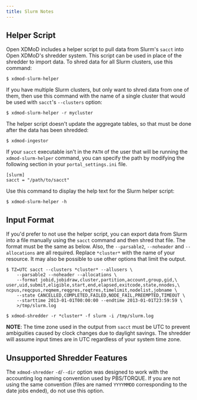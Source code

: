 ```yaml
---
title: Slurm Notes
---
```


Helper Script
-------------

Open XDMoD includes a helper script to pull data from Slurm's `sacct`
into Open XDMoD's shredder system. This script can be used in place of
the shredder to import data. To shred data for all Slurm clusters, use
this command:

    $ xdmod-slurm-helper

If you have multiple Slurm clusters, but only want to shred data from
one of them, then use this command with the name of a single cluster
that would be used with `sacct`'s `--clusters` option:

    $ xdmod-slurm-helper -r mycluster

The helper script doesn't update the aggregate tables, so that must be
done after the data has been shredded:

    $ xdmod-ingestor

If your `sacct` executable isn't in the `PATH` of the user that will be
running the `xdmod-slurm-helper` command, you can specify the path by
modifying the following section in your `portal_settings.ini` file.

    [slurm]
    sacct = "/path/to/sacct"

Use this command to display the help text for the Slurm helper script:

    $ xdmod-slurm-helper -h

Input Format
------------

If you'd prefer to not use the helper script, you can export data from
Slurm into a file manually using the `sacct` command and then shred that
file.  The format must be the same as below.  Also, the `--parsable2`,
`--noheader` and `--allocations` are all required.  Replace `*cluster*`
with the name of your resource.  It may also be possible to use other
options that limit the output.

    $ TZ=UTC sacct --clusters *cluster* --allusers \
        --parsable2 --noheader --allocations \
        --format jobid,jobidraw,cluster,partition,account,group,gid,\
    user,uid,submit,eligible,start,end,elapsed,exitcode,state,nnodes,\
    ncpus,reqcpus,reqmem,reqgres,reqtres,timelimit,nodelist,jobname \
        --state CANCELLED,COMPLETED,FAILED,NODE_FAIL,PREEMPTED,TIMEOUT \
        --starttime 2013-01-01T00:00:00 --endtime 2013-01-01T23:59:59 \
        >/tmp/slurm.log

    $ xdmod-shredder -r *cluster* -f slurm -i /tmp/slurm.log

**NOTE**: The time zone used in the output from `sacct` must be UTC to
prevent ambiguities caused by clock changes due to daylight savings. The
shredder will assume input times are in UTC regardless of your system
time zone.

Unsupported Shredder Features
-----------------------------

The `xdmod-shredder` `-d`/`--dir` option was designed to work with the
accounting log naming convention used by PBS/TORQUE. If you are not
using the same convention (files are named `YYYYMMDD` corresponding to
the date jobs ended), do not use this option.
